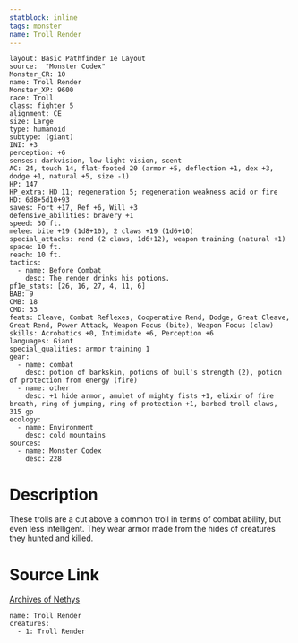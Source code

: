 ```yaml
---
statblock: inline
tags: monster
name: Troll Render
---
```

```statblock
layout: Basic Pathfinder 1e Layout
source:  "Monster Codex"
Monster_CR: 10
name: Troll Render
Monster_XP: 9600
race: Troll
class: fighter 5
alignment: CE
size: Large
type: humanoid
subtype: (giant)
INI: +3
perception: +6
senses: darkvision, low-light vision, scent
AC: 24, touch 14, flat-footed 20 (armor +5, deflection +1, dex +3, dodge +1, natural +5, size -1)
HP: 147
HP_extra: HD 11; regeneration 5; regeneration weakness acid or fire
HD: 6d8+5d10+93
saves: Fort +17, Ref +6, Will +3
defensive_abilities: bravery +1
speed: 30 ft.
melee: bite +19 (1d8+10), 2 claws +19 (1d6+10)
special_attacks: rend (2 claws, 1d6+12), weapon training (natural +1)
space: 10 ft.
reach: 10 ft.
tactics:
  - name: Before Combat
    desc: The render drinks his potions.
pf1e_stats: [26, 16, 27, 4, 11, 6]
BAB: 9
CMB: 18
CMD: 33
feats: Cleave, Combat Reflexes, Cooperative Rend, Dodge, Great Cleave, Great Rend, Power Attack, Weapon Focus (bite), Weapon Focus (claw)
skills: Acrobatics +0, Intimidate +6, Perception +6
languages: Giant
special_qualities: armor training 1
gear:
  - name: combat
    desc: potion of barkskin, potions of bull’s strength (2), potion of protection from energy (fire)
  - name: other
    desc: +1 hide armor, amulet of mighty fists +1, elixir of fire breath, ring of jumping, ring of protection +1, barbed troll claws, 315 gp
ecology:
  - name: Environment
    desc: cold mountains
sources:
  - name: Monster Codex
    desc: 228
```
# Description
These trolls are a cut above a common troll in terms of combat ability, but even less intelligent. They wear armor made from the hides of creatures they hunted and killed.
# Source Link
[Archives of Nethys](https://aonprd.com/MonsterDisplay.aspx?ItemName=Troll%20Render)
```encounter-table
name: Troll Render
creatures:
  - 1: Troll Render
```
